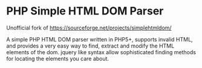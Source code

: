 # PHP Simple HTML DOM Parser

Unofficial fork of https://sourceforge.net/projects/simplehtmldom/

A simple PHP HTML DOM parser written in PHP5+, supports invalid HTML, and provides a very easy way to find, extract and modify the HTML elements of the dom. jquery like syntax allow sophisticated finding methods for locating the elements you care about.
